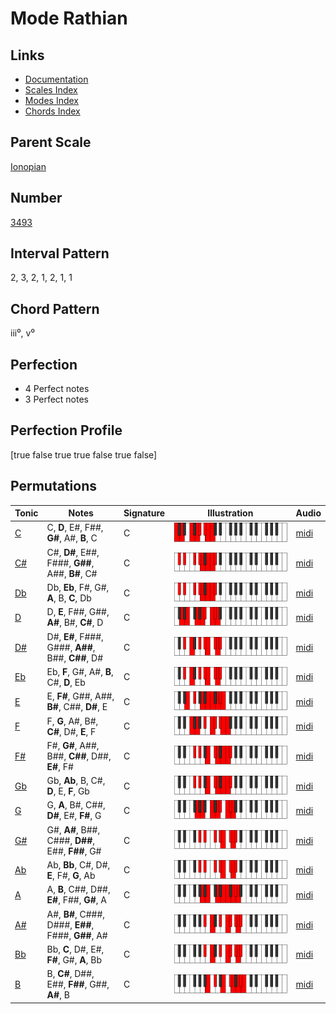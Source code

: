 # Mode Rathian

## Links

- [Documentation](index.md)
- [Scales Index](Scales.md)
- [Modes Index](Modes.md)
- [Chords Index](Chords.md)

## Parent Scale

[Ionopian](ScaleIonopian.md)

## Number

[3493](https://ianring.com/musictheory/scales/3493)

## Interval Pattern

2, 3, 2, 1, 2, 1, 1

## Chord Pattern

iii⁰, v⁰

## Perfection

- 4 Perfect notes
- 3 Perfect notes

## Perfection Profile

[true false true true false true false]

## Permutations

| Tonic | Notes | Signature | Illustration | Audio |
|-------|-------|-----------|--------------|-------|
| [C](ModeCNaturalRathian.md) | C, **D**, E#, F##, **G#**, A#, **B**, C | C | ![CNaturalRathian](ModeCNaturalRathian.png) | [midi](https://github.com/edipermadi/music/blob/main/docs/ModeCNaturalRathian.mid?raw=true) |
| [C#](ModeCSharpRathian.md) | C#, **D#**, E##, F###, **G##**, A##, **B#**, C# | C | ![CSharpRathian](ModeCSharpRathian.png) | [midi](https://github.com/edipermadi/music/blob/main/docs/ModeCSharpRathian.mid?raw=true) |
| [Db](ModeDFlatRathian.md) | Db, **Eb**, F#, G#, **A**, B, **C**, Db | C | ![DFlatRathian](ModeDFlatRathian.png) | [midi](https://github.com/edipermadi/music/blob/main/docs/ModeDFlatRathian.mid?raw=true) |
| [D](ModeDNaturalRathian.md) | D, **E**, F##, G##, **A#**, B#, **C#**, D | C | ![DNaturalRathian](ModeDNaturalRathian.png) | [midi](https://github.com/edipermadi/music/blob/main/docs/ModeDNaturalRathian.mid?raw=true) |
| [D#](ModeDSharpRathian.md) | D#, **E#**, F###, G###, **A##**, B##, **C##**, D# | C | ![DSharpRathian](ModeDSharpRathian.png) | [midi](https://github.com/edipermadi/music/blob/main/docs/ModeDSharpRathian.mid?raw=true) |
| [Eb](ModeEFlatRathian.md) | Eb, **F**, G#, A#, **B**, C#, **D**, Eb | C | ![EFlatRathian](ModeEFlatRathian.png) | [midi](https://github.com/edipermadi/music/blob/main/docs/ModeEFlatRathian.mid?raw=true) |
| [E](ModeENaturalRathian.md) | E, **F#**, G##, A##, **B#**, C##, **D#**, E | C | ![ENaturalRathian](ModeENaturalRathian.png) | [midi](https://github.com/edipermadi/music/blob/main/docs/ModeENaturalRathian.mid?raw=true) |
| [F](ModeFNaturalRathian.md) | F, **G**, A#, B#, **C#**, D#, **E**, F | C | ![FNaturalRathian](ModeFNaturalRathian.png) | [midi](https://github.com/edipermadi/music/blob/main/docs/ModeFNaturalRathian.mid?raw=true) |
| [F#](ModeFSharpRathian.md) | F#, **G#**, A##, B##, **C##**, D##, **E#**, F# | C | ![FSharpRathian](ModeFSharpRathian.png) | [midi](https://github.com/edipermadi/music/blob/main/docs/ModeFSharpRathian.mid?raw=true) |
| [Gb](ModeGFlatRathian.md) | Gb, **Ab**, B, C#, **D**, E, **F**, Gb | C | ![GFlatRathian](ModeGFlatRathian.png) | [midi](https://github.com/edipermadi/music/blob/main/docs/ModeGFlatRathian.mid?raw=true) |
| [G](ModeGNaturalRathian.md) | G, **A**, B#, C##, **D#**, E#, **F#**, G | C | ![GNaturalRathian](ModeGNaturalRathian.png) | [midi](https://github.com/edipermadi/music/blob/main/docs/ModeGNaturalRathian.mid?raw=true) |
| [G#](ModeGSharpRathian.md) | G#, **A#**, B##, C###, **D##**, E##, **F##**, G# | C | ![GSharpRathian](ModeGSharpRathian.png) | [midi](https://github.com/edipermadi/music/blob/main/docs/ModeGSharpRathian.mid?raw=true) |
| [Ab](ModeAFlatRathian.md) | Ab, **Bb**, C#, D#, **E**, F#, **G**, Ab | C | ![AFlatRathian](ModeAFlatRathian.png) | [midi](https://github.com/edipermadi/music/blob/main/docs/ModeAFlatRathian.mid?raw=true) |
| [A](ModeANaturalRathian.md) | A, **B**, C##, D##, **E#**, F##, **G#**, A | C | ![ANaturalRathian](ModeANaturalRathian.png) | [midi](https://github.com/edipermadi/music/blob/main/docs/ModeANaturalRathian.mid?raw=true) |
| [A#](ModeASharpRathian.md) | A#, **B#**, C###, D###, **E##**, F###, **G##**, A# | C | ![ASharpRathian](ModeASharpRathian.png) | [midi](https://github.com/edipermadi/music/blob/main/docs/ModeASharpRathian.mid?raw=true) |
| [Bb](ModeBFlatRathian.md) | Bb, **C**, D#, E#, **F#**, G#, **A**, Bb | C | ![BFlatRathian](ModeBFlatRathian.png) | [midi](https://github.com/edipermadi/music/blob/main/docs/ModeBFlatRathian.mid?raw=true) |
| [B](ModeBNaturalRathian.md) | B, **C#**, D##, E##, **F##**, G##, **A#**, B | C | ![BNaturalRathian](ModeBNaturalRathian.png) | [midi](https://github.com/edipermadi/music/blob/main/docs/ModeBNaturalRathian.mid?raw=true) |
